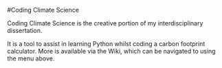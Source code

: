 #Coding Climate Science

Coding Climate Science is the creative portion of my interdisciplinary dissertation. 

It is a tool to assist in learning Python whilst coding a carbon footprint calculator. More is available via the Wiki, which can be navigated to using the menu above.
